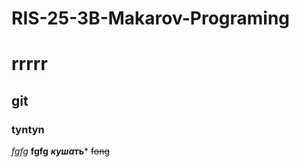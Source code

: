 # RIS-25-3B-Makarov-Programing
# rrrrr
## git ##
### tyntyn
*fgfg*
 **fgfg** 
 ***куша*ть***
~~fong~~
